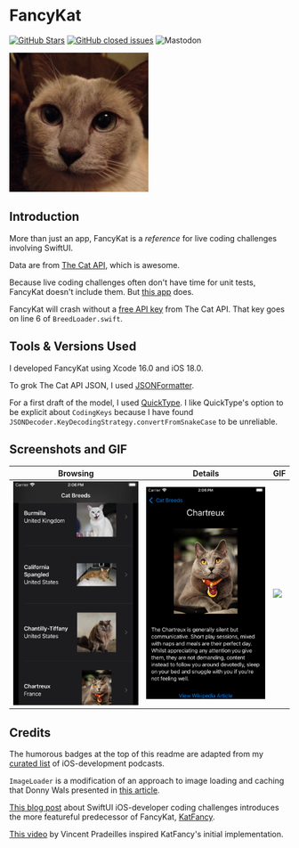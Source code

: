 FancyKat
========

[![GitHub Stars](https://img.shields.io/github/stars/badges/shields.svg?style=social&label=Star)]()
[![GitHub closed issues](https://img.shields.io/github/issues-closed/badges/shields.svg)]()
![Mastodon](https://img.shields.io/mastodon/follow/111621273712963279)

<a href="url"><img src="FancyKat/Assets.xcassets/AppIcon.appiconset/Tonkinese.jpg" height="250"></a>
<br />

## Introduction

More than just an app, FancyKat is a _reference_ for live coding challenges involving SwiftUI.

Data are from [The Cat API](https://thecatapi.com), which is awesome.

Because live coding challenges often don't have time for unit tests, FancyKat doesn't include them. But [this app](https://github.com/algoexpert-io/iOSExpert/tree/master/solution-wrap-up/KatFancy-final) does.

FancyKat will crash without a [free API key](https://thecatapi.com/signup) from The Cat API. That key goes on line 6 of `BreedLoader.swift`.

## Tools & Versions Used

I developed FancyKat using Xcode 16.0 and iOS 18.0.

To grok The Cat API JSON, I used [JSONFormatter](https://jsonformatter.org).

For a first draft of the model, I used [QuickType](https://quicktype.io). I like QuickType's option to be explicit about `CodingKeys` because I have found `JSONDecoder.KeyDecodingStrategy.convertFromSnakeCase` to be unreliable.

## Screenshots and GIF

| Browsing | Details | GIF    |
| -------- | ------- | ------ |
| ![](img/browse.png) | ![](img/details.png) | ![](img/FancyKat.gif)

## Credits

The humorous badges at the top of this readme are adapted from my [curated list](https://github.com/vermont42/Podcasts) of iOS-development podcasts.

`ImageLoader` is a modification of an approach to image loading and caching that Donny Wals presented in [this article](https://www.donnywals.com/using-swifts-async-await-to-build-an-image-loader/).

[This blog post](https://racecondition.software/blog/swiftui-homeworks/) about SwiftUI iOS-developer coding challenges introduces the more featureful predecessor of FancyKat, [KatFancy](https://github.com/algoexpert-io/iOSExpert/tree/master/solution-wrap-up/KatFancy-final).

[This video](https://www.youtube.com/watch?v=n1PeOa3qXy8) by Vincent Pradeilles inspired KatFancy's initial implementation.

